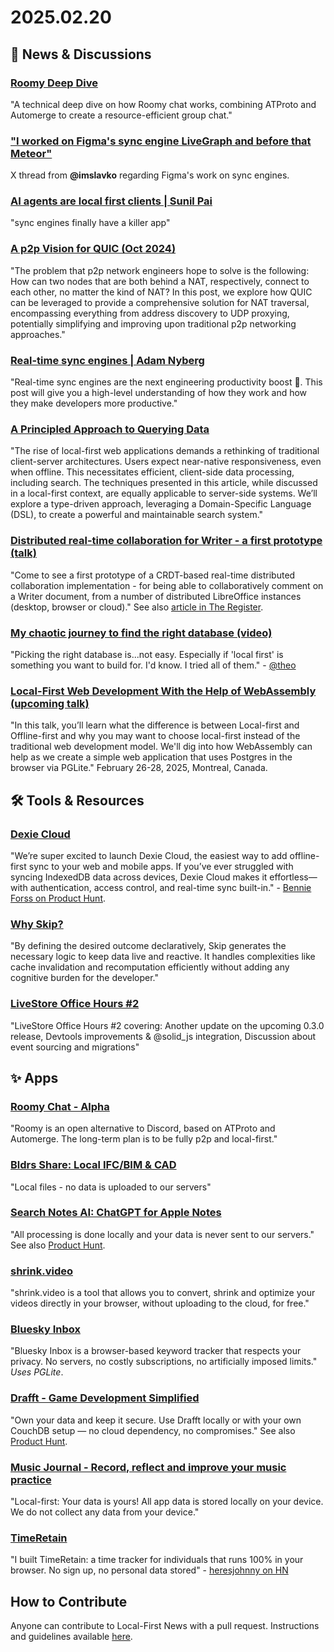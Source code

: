 # 2025.02.20

## 📰 News & Discussions

### [Roomy Deep Dive](https://blog.muni.town/roomy-deep-dive/)
"A technical deep dive on how Roomy chat works, combining ATProto and Automerge to create a resource-efficient group chat."

### ["I worked on Figma's sync engine LiveGraph and before that Meteor"](https://x.com/imslavko/status/1890482196697186309?s=46)
X thread from **@imslavko** regarding Figma's work on sync engines.

### [AI agents are local first clients | Sunil Pai](https://sunilpai.dev/posts/local-first-ai-agents/)
"sync engines finally have a killer app"

### [A p2p Vision for QUIC (Oct 2024)](https://seemann.io/posts/2024-10-26---p2p-quic/)
"The problem that p2p network engineers hope to solve is the following: How can two nodes that are both behind a NAT, respectively, connect to each other, no matter the kind of NAT? In this post, we explore how QUIC can be leveraged to provide a comprehensive solution for NAT traversal, encompassing everything from address discovery to UDP proxying, potentially simplifying and improving upon traditional p2p networking approaches."

### [Real-time sync engines | Adam Nyberg](https://adamnyberg.se/blog/2025-02-11-real-time-sync-engines/)
"Real-time sync engines are the next engineering productivity boost 🚀. This post will give you a high-level understanding of how they work and how they make developers more productive."

### [A Principled Approach to Querying Data](https://www.claudiu-ivan.com/writing/search-dsl)
"The rise of local-first web applications demands a rethinking of traditional client-server architectures. Users expect near-native responsiveness, even when offline. This necessitates efficient, client-side data processing, including search. The techniques presented in this article, while discussed in a local-first context, are equally applicable to server-side systems. We’ll explore a type-driven approach, leveraging a Domain-Specific Language (DSL), to create a powerful and maintainable search system."

### [Distributed real-time collaboration for Writer - a first prototype (talk)](https://fosdem.org/2025/schedule/event/fosdem-2025-6504-distributed-real-time-collaboration-for-writer-a-first-prototype/)
"Come to see a first prototype of a CRDT-based real-time distributed collaboration implementation - for being able to collaboratively comment on a Writer document, from a number of distributed LibreOffice instances (desktop, browser or cloud)." See also [article in The Register](https://www.theregister.com/2025/02/13/libreoffice_wasm_zetaoffice/).

### [My chaotic journey to find the right database (video)](https://www.youtube.com/watch?v=3gVBjTMS8FE)
"Picking the right database is...not easy. Especially if 'local first' is something you want to build for. I'd know. I tried all of them." - [@theo](https://x.com/theo/status/1892108909521010765)

### [Local-First Web Development With the Help of WebAssembly (upcoming talk)](https://confoo.ca/en/2025/session/local-first-web-development-with-the-help-of-webassembly)
"In this talk, you’ll learn what the difference is between Local-first and Offline-first and why you may want to choose local-first instead of the traditional web development model. We'll dig into how WebAssembly can help as we create a simple web application that uses Postgres in the browser via PGLite." February 26-28, 2025, Montreal, Canada.


## 🛠️ Tools & Resources

### [Dexie Cloud](https://dexie.org/cloud)
"We’re super excited to launch Dexie Cloud, the easiest way to add offline-first sync to your web and mobile apps. If you’ve ever struggled with syncing IndexedDB data across devices, Dexie Cloud makes it effortless—with authentication, access control, and real-time sync built-in." - [Bennie Forss on Product Hunt](https://www.producthunt.com/posts/dexie-cloud).

### [Why Skip?](https://skiplabs.io/blog/why-skip)
"By defining the desired outcome declaratively, Skip generates the necessary logic to keep data live and reactive. It handles complexities like cache invalidation and recomputation efficiently without adding any cognitive burden for the developer."

### [LiveStore Office Hours #2](https://www.youtube.com/watch?v=MenhU6n0r5c)
"LiveStore Office Hours #2 covering: Another update on the upcoming 0.3.0 release, Devtools improvements & @solid_js integration, Discussion about event sourcing and migrations"


## ✨ Apps

### [Roomy Chat - Alpha](https://blog.muni.town/roomy-chat-alpha/)
"Roomy is an open alternative to Discord, based on ATProto and Automerge. The long-term plan is to be fully p2p and local-first."

### [Bldrs Share: Local IFC/BIM & CAD](https://github.com/bldrs-ai/Share)
"Local files - no data is uploaded to our servers"

### [Search Notes AI: ChatGPT for Apple Notes](https://searchnotesai.com/)
"All processing is done locally and your data is never sent to our servers." See also [Product Hunt](https://www.producthunt.com/posts/search-notes-ai).

### [shrink.video](https://shrink.video/)
"shrink.video is a tool that allows you to convert, shrink and optimize your videos directly in your browser, without uploading to the cloud, for free."

### [Bluesky Inbox](https://www.blueskyinbox.com/)
"Bluesky Inbox is a browser-based keyword tracker that respects your privacy. No servers, no costly subscriptions, no artificially imposed limits." _Uses PGLite_.

### [Drafft - Game Development Simplified](https://drafft.dev/)
"Own your data and keep it secure. Use Drafft locally or with your own CouchDB setup — no cloud dependency, no compromises." See also [Product Hunt](https://www.producthunt.com/posts/drafft).

### [Music Journal - Record, reflect and improve your music practice](https://www.musicjournal.fm/)
"Local-first: Your data is yours! All app data is stored locally on your device. We do not collect any data from your device."

### [TimeRetain](https://timeretain.com/home)
"I built TimeRetain: a time tracker for individuals that runs 100% in your browser. No sign up, no personal data stored" - [heresjohnny on HN](https://news.ycombinator.com/item?id=43077519)


## How to Contribute
Anyone can contribute to Local-First News with a pull request. Instructions and guidelines available [here](https://github.com/localfirstnews/localfirstnews).
